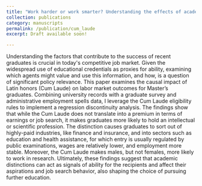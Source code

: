 ```yaml
---
title: "Work harder or work smarter? Understanding the effects of academic distinctions on early careers"
collection: publications
category: manuscripts
permalink: /publication/cum_laude
excerpt: Draft available soon!

---
```

Understanding the factors that contribute to the success of recent graduates is crucial in today's competitive job market. Given the widespread use of educational credentials as proxies for ability, examining which agents might value and use this information, and how, is a question of significant policy relevance. This paper examines the causal impact of Latin honors (Cum Laude) on labor market outcomes for Master’s graduates. Combining university records with a graduate survey and administrative employment spells data, I leverage the Cum Laude eligibility rules to implement a regression discontinuity analysis. The findings show that while the Cum Laude does not translate into a premium in terms of earnings or job search, it makes graduates more likely to hold an intellectual or scientific profession. The distinction causes graduates to sort out of highly-paid industries, like finance and insurance, and into sectors such as education and health assistance, for which entry is usually regulated by public examinations, wages are relatively lower, and employment more stable. Moreover, the Cum Laude makes males, but not females, more likely to work in research. Ultimately, these findings suggest that academic distinctions can act as signals of ability for the recipients and affect their aspirations and job search behavior, also shaping the choice of pursuing further education.
